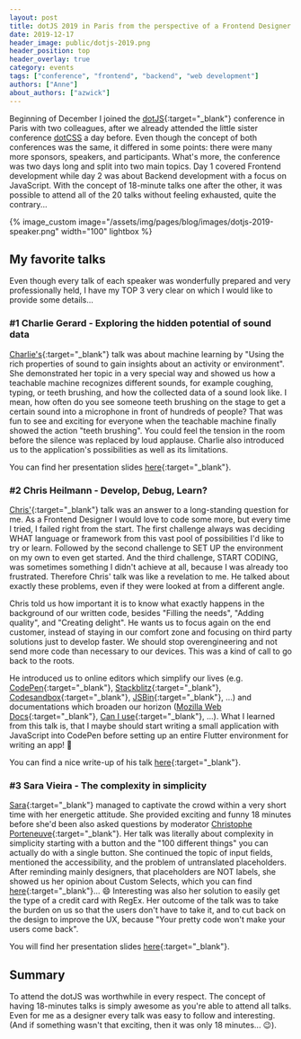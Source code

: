 ```yaml
---
layout: post
title: dotJS 2019 in Paris from the perspective of a Frontend Designer
date: 2019-12-17
header_image: public/dotjs-2019.png
header_position: top
header_overlay: true
category: events
tags: ["conference", "frontend", "backend", "web development"]
authors: ["Anne"]
about_authors: ["azwick"]
---
```


Beginning of December I joined the [dotJS](https://www.dotjs.io/){:target="_blank"} conference in Paris with two colleagues, after we already attended the little sister conference [dotCSS](/blog/events/a-russian-a-brazilian-and-a-german-at-the-dotcss-2019-in-paris/) a day before. 
Even though the concept of both conferences was the same, it differed in some points: there were many more sponsors, speakers, and participants.
What's more, the conference was two days long and split into two main topics. 
Day 1 covered Frontend development while day 2 was about Backend development with a focus on JavaScript.
With the concept of 18-minute talks one after the other, it was possible to attend all of the 20 talks without feeling exhausted, quite the contrary...

{% image_custom image="/assets/img/pages/blog/images/dotjs-2019-speaker.png" width="100" lightbox %}

## My favorite talks

Even though every talk of each speaker was wonderfully prepared and very professionally held, I have my TOP 3 very clear on which I would like to provide some details...

### #1 Charlie Gerard - Exploring the hidden potential of sound data

[Charlie's](https://twitter.com/devdevcharlie){:target="_blank"} talk was about machine learning by "Using the rich properties of sound to gain insights about an activity or environment".
She demonstrated her topic in a very special way and showed us how a teachable machine recognizes different sounds, for example coughing, typing, or teeth brushing, and how the collected data of a sound look like.
I mean, how often do you see someone teeth brushing on the stage to get a certain sound into a microphone in front of hundreds of people?
That was fun to see and exciting for everyone when the teachable machine finally showed the action "teeth brushing".
You could feel the tension in the room before the silence was replaced by loud applause.
Charlie also introduced us to the application's possibilities as well as its limitations.

You can find her presentation slides [here](https://docs.google.com/presentation/d/1eXMvepBOs5CT0krFtokZ6ovgMfPNb7TWAPLLFsBPUzk/edit#slide=id.g5bc3345d74_0_16){:target="_blank"}.

### #2 Chris Heilmann - Develop, Debug, Learn?

[Chris'](https://twitter.com/codepo8){:target="_blank"} talk was an answer to a long-standing question for me.
As a Frontend Designer I would love to code some more, but every time I tried, I failed right from the start.
The first challenge always was deciding WHAT language or framework from this vast pool of possibilities I'd like to try or learn.
Followed by the second challenge to SET UP the environment on my own to even get started.
And the third challenge, START CODING, was sometimes something I didn't achieve at all, because I was already too frustrated.
Therefore Chris' talk was like a revelation to me.
He talked about exactly these problems, even if they were looked at from a different angle.

Chris told us how important it is to know what exactly happens in the background of our written code, besides "Filling the needs", "Adding quality", and "Creating delight".
He wants us to focus again on the end customer, instead of staying in our comfort zone and focusing on third party solutions just to develop faster.
We should stop overengineering and not send more code than necessary to our devices.
This was a kind of call to go back to the roots.

He introduced us to online editors which simplify our lives (e.g. [CodePen](https://codepen.io/){:target="_blank"}, [Stackblitz](https://stackblitz.com/){:target="_blank"}, [Codesandbox](https://codesandbox.io/){:target="_blank"}, [JSBin](https://jsbin.com/?html,output){:target="_blank"}, ...) and documentations which broaden our horizon ([Mozilla Web Docs](https://developer.mozilla.org/de/){:target="_blank"}, [Can I use](https://caniuse.com/){:target="_blank"}, ...). 
What I learned from this talk is, that I maybe should start writing a small application with JavaScript into CodePen before setting up an entire Flutter environment for writing an app! 😬

You can find a nice write-up of his talk [here](https://christianheilmann.com/2019/12/12/develop-debug-learn-a-time-to-re-think-our-tooling/){:target="_blank"}.

### #3 Sara Vieira - The complexity in simplicity

[Sara](https://twitter.com/NikkitaFTW){:target="_blank"} managed to captivate the crowd within a very short time with her energetic attitude.
She provided exciting and funny 18 minutes before she'd been also asked questions by moderator [Christophe Porteneuve](https://twitter.com/porteneuve){:target="_blank"}.
Her talk was literally about complexity in simplicity starting with a button and the "100 different things" you can actually do with a single button.
She continued the topic of input fields, mentioned the accessibility, and the problem of untranslated placeholders.
After reminding mainly designers, that placeholders are NOT labels, she showed us her opinion about Custom Selects, which you can find [here](https://doineedacustomselect.com){:target="_blank"}... 😄
Interesting was also her solution to easily get the type of a credit card with RegEx.
Her outcome of the talk was to take the burden on us so that the users don't have to take it, and to cut back on the design to improve the UX, because "Your pretty code won't make your users come back".

You will find her presentation slides [here](http://complexity-in-simplicity.surge.sh/){:target="_blank"}.

## Summary

To attend the dotJS was worthwhile in every respect.
The concept of having 18-minutes talks is simply awesome as you're able to attend all talks.
Even for me as a designer every talk was easy to follow and interesting.
(And if something wasn't that exciting, then it was only 18 minutes... 😉).